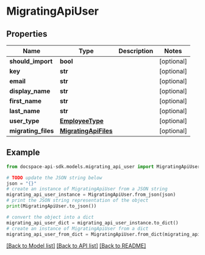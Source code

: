 # MigratingApiUser

## Properties

Name | Type | Description | Notes
------------ | ------------- | ------------- | -------------
**should_import** | **bool** |  | [optional] 
**key** | **str** |  | [optional] 
**email** | **str** |  | [optional] 
**display_name** | **str** |  | [optional] 
**first_name** | **str** |  | [optional] 
**last_name** | **str** |  | [optional] 
**user_type** | [**EmployeeType**](EmployeeType.md) |  | [optional] 
**migrating_files** | [**MigratingApiFiles**](MigratingApiFiles.md) |  | [optional] 

## Example

```python
from docspace-api-sdk.models.migrating_api_user import MigratingApiUser

# TODO update the JSON string below
json = "{}"
# create an instance of MigratingApiUser from a JSON string
migrating_api_user_instance = MigratingApiUser.from_json(json)
# print the JSON string representation of the object
print(MigratingApiUser.to_json())

# convert the object into a dict
migrating_api_user_dict = migrating_api_user_instance.to_dict()
# create an instance of MigratingApiUser from a dict
migrating_api_user_from_dict = MigratingApiUser.from_dict(migrating_api_user_dict)
```
[[Back to Model list]](../README.md#documentation-for-models) [[Back to API list]](../README.md#documentation-for-api-endpoints) [[Back to README]](../README.md)


